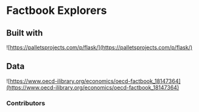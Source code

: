 # Factbook Explorers

## Built with

![https://palletsprojects.com/p/flask/](https://palletsprojects.com/p/flask/)

## Data

![https://www.oecd-ilibrary.org/economics/oecd-factbook_18147364](https://www.oecd-ilibrary.org/economics/oecd-factbook_18147364)

### Contributors 


